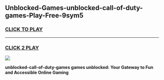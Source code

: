 
## Unblocked-Games-unblocked-call-of-duty-games-Play-Free-9sym5
<h3>
<a href="https://premium76.site?title=unblocked-call-of-duty-games&ref=18A1">CLICK TO PLAY</a></h3>
<hr>

<h3>
<a href="https://premium76.site?title=unblocked-call-of-duty-games&ref=18A1">CLICK 2 PLAY</a>
  
</h3>

<a href="https://premium76.site?title=unblocked-call-of-duty-games&ref=18A1"><img src="https://clearcache.store/games.png"></a>


**unblocked-call-of-duty-games games unblocked: Your Gateway to Fun and Accessible Online Gaming**
